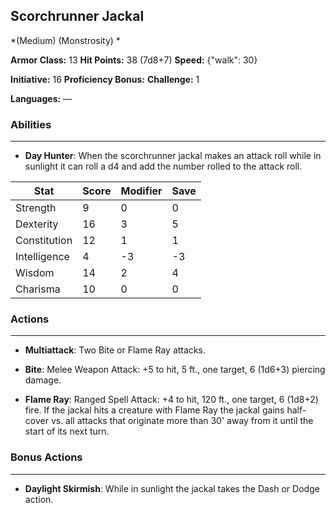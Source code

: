 ## Scorchrunner Jackal
*(Medium) (Monstrosity) *

**Armor Class:** 13
**Hit Points:** 38 (7d8+7)
**Speed:** {"walk": 30}

**Initiative:** 16
**Proficiency Bonus:**
**Challenge:** 1

**Languages:** —

### Abilities
 --- 
- **Day Hunter**: When the scorchrunner jackal makes an attack roll while in sunlight it can roll a d4 and add the number rolled to the attack roll.



| Stat | Score | Modifier | Save |
| ---- | ---- | ---- | ---- |
| Strength | 9 | 0 | 0 |
| Dexterity | 16 | 3 | 5 |
| Constitution | 12 | 1 | 1 |
| Intelligence | 4 | -3 | -3 |
| Wisdom | 14 | 2 | 4 |
| Charisma | 10 | 0 | 0 |

### Actions
 --- 
- **Multiattack**: Two Bite or Flame Ray attacks.

- **Bite**: Melee Weapon Attack: +5 to hit, 5 ft., one target, 6 (1d6+3) piercing damage.

- **Flame Ray**: Ranged Spell Attack: +4 to hit, 120 ft., one target, 6 (1d8+2) fire. If the jackal hits a creature with Flame Ray the jackal gains half-cover vs. all attacks that originate more than 30' away from it until the start of its next turn.

### Bonus Actions
 --- 
- **Daylight Skirmish**: While in sunlight the jackal takes the Dash or Dodge action.

